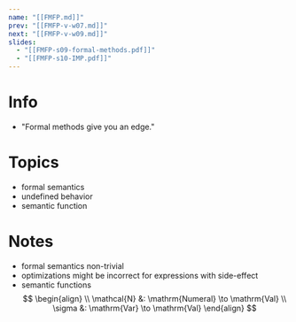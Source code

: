 ```yaml
---
name: "[[FMFP.md]]"
prev: "[[FMFP-v-w07.md]]"
next: "[[FMFP-v-w09.md]]"
slides:
  - "[[FMFP-s09-formal-methods.pdf]]"
  - "[[FMFP-s10-IMP.pdf]]"
---
```

   
  
# Info
- "Formal methods give you an edge."


# Topics
- formal semantics
- undefined behavior
- semantic function


# Notes
- formal semantics non-trivial
- optimizations might be incorrect for expressions with side-effect
- semantic functions
$$
\begin{align} \\
\mathcal{N} &: \mathrm{Numeral} \to \mathrm{Val} \\
\sigma &: \mathrm{Var} \to \mathrm{Val}
\end{align}
$$